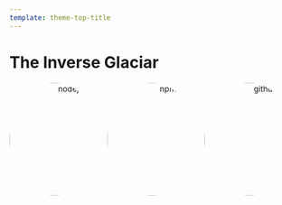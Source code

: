 ```yaml
---
template: theme-top-title
---
```


<style>
  ul {
    width: 100%!important;
    margin: 0 auto!important;
    padding: 0!important;
    columns: 3;
    list-style-type: none;
    /* background-color: pink; */
  }

  ul li {
    text-align: center;
    /* padding-top: -20px!important; */
  }

  img {
    vertical-align: middle;
    width: 200px;
    height: 200px;
    border-radius: 50%;
    object-fit: contain;
    /* drop-shadow(0 0 0.75rem #020202); */
    /* background-color: pink; */
    background-color: var(--color-primary);
  }
</style>

# The Inverse Glaciar

- ![nodejs](/assets/nodejs-logo.png)
- ![npm](/assets/npm-logo.png)
- ![github](/assets/github-mark.png)
<!-- - ![netlify](/assets/github-mark.png) -->